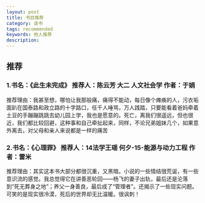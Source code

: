 ```yaml
---
layout: post
title: 书目推荐
category: 读书
tags: recommended
keywords: 他人推荐
description: 
---
```


## 推荐

### 1.书名：《此生未完成》 推荐人：陈云芳 大二 人文社会学 作者：于娟
推荐理由：我甚至想，哪怕让我那般痛，痛得不能动，每日像个瘫痪的人，污衣垢面趴在国泰路和政立路的十字路口，任千人唾骂，万人践踏，只要能看着爸妈牵着土豆的手蹦蹦跳跳去幼儿园上学，我也是愿意的。死亡，离我们很遥远，但也很近，我们都比较回避，这种事和自己牵扯起来，同样，不论兄弟姐妹几个，如果意外离去，对父母和亲人来说都是一样的痛苦

### 2.书名：《心理罪》 推荐人：14法学王瑶 何夕-15-能源与动力工程 作者：雷米
推荐理由：其实这本书大部分都很沉重，又黑暗。小说的一些情结很荒诞，有一些意识流的感觉。我总觉得它在讲善恶轮回——杨飞的妻子出轨，最后还是沦落到“死无葬身之地”；养父一身善良，最后成了“管理者”。还揭示了一些现实问题。可笑的是现实很冷漠，死后的世界却无比温暖。很讽刺！
